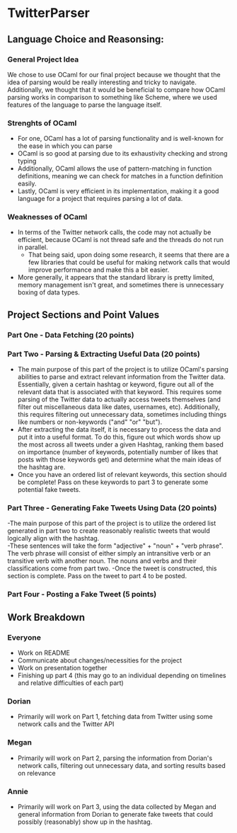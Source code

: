 # TwitterParser

## Language Choice and Reasonsing:
### General Project Idea
We chose to use OCaml for our final project because we thought that the idea of parsing would be really interesting and tricky to navigate. Additionally, we thought that it would be beneficial to compare how OCaml parsing works in comparison to something like Scheme, where we used features of the language to parse the language itself. 

### Strenghts of OCaml
- For one, OCaml has a lot of parsing functionality and is well-known for the ease in which you can parse
- OCaml is so good at parsing due to its exhaustivity checking and strong typing
- Additionally, OCaml allows the use of pattern-matching in function definitions, meaning we can check for matches in a function definition easily. 
- Lastly, OCaml is very efficient in its implementation, making it a good language for a project that requires parsing a lot of data. 

### Weaknesses of OCaml
- In terms of the Twitter network calls, the code may not actually be efficient, because OCaml is not thread safe and the threads do not run in parallel.  
    - That being said, upon doing some research, it seems that there are a few libraries that could be useful for making network calls that would improve performance and make this a bit easier. 
- More generally, it appears that the standard library is pretty limited, memory management isn't great, and sometimes there is unnecessary boxing of data types. 

## Project Sections and Point Values
### Part One - Data Fetching (20 points)
### Part Two - Parsing & Extracting Useful Data (20 points)
- The main purpose of this part of the project is to utilize OCaml's parsing abilities to parse and extract relevant information from the Twitter data. Essentially, given a certain hashtag or keyword, figure out all of the relevant data that is associated with that keyword. This requires some parsing of the Twitter data to actually access tweets themselves (and filter out miscellaneous data like dates, usernames, etc). Additionally, this requires filtering out unnecessary data, sometimes including things like numbers or non-keywords ("and" "or" "but").   
- After extracting the data itself, it is necessary to process the data and put it into a useful format. To do this, figure out which words show up the most across all tweets under a given Hashtag, ranking them based on importance (number of keywords, potentially number of likes that posts with those keywords get) and determine what the main ideas of the hashtag are. 
- Once you have an ordered list of relevant keywords, this section should be complete! Pass on these keywords to part 3 to generate some potential fake tweets. 
### Part Three - Generating Fake Tweets Using Data (20 points)
-The main purpose of this part of the project is to utilize the ordered list generated in part two to create reasonably realistic tweets that would logically align with the hashtag.  
-These sentences will take the form "adjective" + "noun" +  "verb phrase". The verb phrase will consist of either simply an intransitive verb or an transitive verb with another noun. The nouns and verbs and their classifications come from part two. 
-Once the tweet is constructed, this section is complete. Pass on the tweet to part 4 to be posted. 
### Part Four - Posting a Fake Tweet (5 points)

## Work Breakdown
### Everyone
- Work on README
- Communicate about changes/necessities for the project 
- Work on presentation together
- Finishing up part 4 (this may go to an individual depending on timelines and relative difficulties of each part)

### Dorian
- Primarily will work on Part 1, fetching data from Twitter using some network calls and the Twitter API

### Megan
- Primarily will work on Part 2, parsing the information from Dorian's network calls, filtering out unnecessary data, and sorting results based on relevance

### Annie
- Primarily will work on Part 3, using the data collected by Megan and general information from Dorian to generate fake tweets that could possibly (reasonably) show up in the hashtag. 